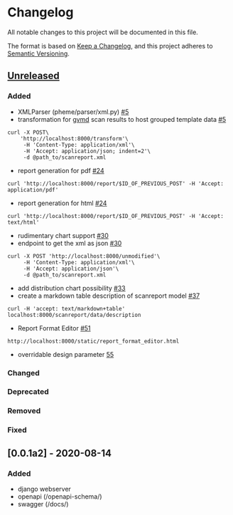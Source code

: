 # Changelog
All notable changes to this project will be documented in this file.

The format is based on [Keep a Changelog](https://keepachangelog.com/en/1.0.0/),
and this project adheres to [Semantic Versioning](https://semver.org/spec/v2.0.0.html).

## [Unreleased]
### Added
- XMLParser (pheme/parser/xml.py) [#5](https://github.com/greenbone/pheme/pull/5)
- transformation for [gvmd] scan results to host grouped template data [#5](https://github.com/greenbone/pheme/pull/5)
```
curl -X POST\
    'http://localhost:8000/transform'\
     -H 'Content-Type: application/xml'\
     -H 'Accept: application/json; indent=2'\
     -d @path_to/scanreport.xml
```
- report generation for pdf [#24](https://github.com/greenbone/pheme/pull/24)

```
curl 'http://localhost:8000/report/$ID_OF_PREVIOUS_POST' -H 'Accept: application/pdf'
```
- report generation for html [#24](https://github.com/greenbone/pheme/pull/24)

```
curl 'http://localhost:8000/report/$ID_OF_PREVIOUS_POST' -H 'Accept: text/html'
```
- rudimentary chart support [#30](https://github.com/greenbone/pheme/pull/30)
- endpoint to get the xml as json [#30](https://github.com/greenbone/pheme/pull/30)

```
curl -X POST 'http://localhost:8000/unmodified'\
     -H 'Content-Type: application/xml'\
     -H 'Accept: application/json'\
     -d @path_to/scanreport.xml
```
- add distribution chart possibility [#33](https://github.com/greenbone/pheme/pull/45/)
- create a markdown table description of scanreport model [#37](https://github.com/greenbone/pheme/pull/37/)
```
curl -H 'accept: text/markdown+table' localhost:8000/scanreport/data/description
```
- Report Format Editor [#51](https://github.com/greenbone/pheme/pull/51)
```
http://localhost:8000/static/report_format_editor.html
```
- overridable design parameter [55](https://github.com/greenbone/pheme/pull/55)
### Changed
### Deprecated
### Removed
### Fixed

[Unreleased]: https://github.com/greenbone/pheme/compare/v0.0.1a2...HEAD


## [0.0.1a2] - 2020-08-14
### Added
- django webserver
- openapi (/openapi-schema/)
- swagger (/docs/) 

[gvmd]: https://github.com/greenbone/gvmd
